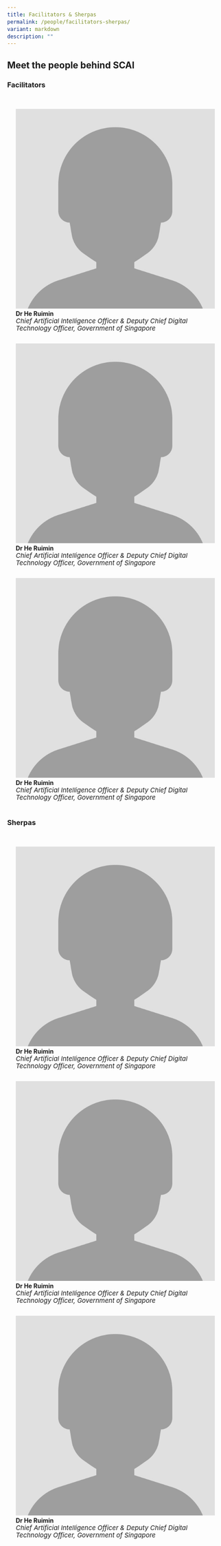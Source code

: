 ```yaml
---
title: Facilitators & Sherpas
permalink: /people/facilitators-sherpas/
variant: markdown
description: ""
---
```

## Meet the people behind SCAI


### Facilitators


<div class="row" style="padding: 20px 0px 0px 0px;">
	
<div class="col" style="padding: 10px 20px 0px 20px;"><a href="/directors-profiles/he-ruimin/"><img src="/images/People/participant.jpeg" alt="Dr He Ruimin"></a><br><strong>Dr He Ruimin</strong><br><span style="font-size:15px; line-height:15px"><em>Chief Artificial Intelligence Officer &amp; Deputy Chief Digital Technology Officer, Government of Singapore</em></span><br><br></div>	
	
<div class="col" style="padding: 10px 20px 0px 20px;"><a href="/directors-profiles/he-ruimin/"><img src="/images/People/participant.jpeg" alt="Dr He Ruimin"></a><br><strong>Dr He Ruimin</strong><br><span style="font-size:15px; line-height:15px"><em>Chief Artificial Intelligence Officer &amp; Deputy Chief Digital Technology Officer, Government of Singapore</em></span><br><br></div>	

<div class="col" style="padding: 10px 20px 0px 20px;"><a href="/directors-profiles/he-ruimin/"><img src="/images/People/participant.jpeg" alt="Dr He Ruimin"></a><br><strong>Dr He Ruimin</strong><br><span style="font-size:15px; line-height:15px"><em>Chief Artificial Intelligence Officer &amp; Deputy Chief Digital Technology Officer, Government of Singapore</em></span><br><br></div>	

</div>

### Sherpas

<div class="row" style="padding: 20px 0px 0px 0px;">
	
<div class="col" style="padding: 10px 20px 0px 20px;"><a href="/directors-profiles/he-ruimin/"><img src="/images/People/participant.jpeg" alt="Dr He Ruimin"></a><br><strong>Dr He Ruimin</strong><br><span style="font-size:15px; line-height:15px"><em>Chief Artificial Intelligence Officer &amp; Deputy Chief Digital Technology Officer, Government of Singapore</em></span><br><br></div>	
	
<div class="col" style="padding: 10px 20px 0px 20px;"><a href="/directors-profiles/he-ruimin/"><img src="/images/People/participant.jpeg" alt="Dr He Ruimin"></a><br><strong>Dr He Ruimin</strong><br><span style="font-size:15px; line-height:15px"><em>Chief Artificial Intelligence Officer &amp; Deputy Chief Digital Technology Officer, Government of Singapore</em></span><br><br></div>	

<div class="col" style="padding: 10px 20px 0px 20px;"><a href="/directors-profiles/he-ruimin/"><img src="/images/People/participant.jpeg" alt="Dr He Ruimin"></a><br><strong>Dr He Ruimin</strong><br><span style="font-size:15px; line-height:15px"><em>Chief Artificial Intelligence Officer &amp; Deputy Chief Digital Technology Officer, Government of Singapore</em></span><br><br></div>	

</div>